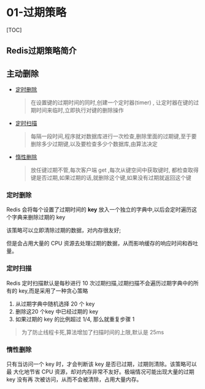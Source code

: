 # 01-过期策略

[TOC]

## Redis过期策略简介



## 主动删除

- [定时删除](#定时删除)

  > 在设置键的过期时间的同时,创建一个定时器(timer) , 让定时器在键的过期时间来临时,立即执行对键的删除操作

- [定时扫描](#定时扫描)

  > 每隔一段时间,程序就对数据库进行一次检查,删除里面的过期键,至于要删除多少过期键,以及要检查多少个数据库,由算法决定

- [惰性删除](#惰性删除)

  > 放任键过期不管,每次客户端 get ,每次从键空间中获取键时, 都检查取得键是否过期,如果过期的话,就删除这个键,如果没有过期就返回这个键


### 定时删除

Redis 会将每个设置了过期时间的 **key** 放入一个独立的字典中,以后会定时遍历这个字典来删除过期的 key

该策略可以立即清除过期的数据，对内存很友好;

但是会占用大量的 CPU 资源去处理过期的数据，从而影响缓存的响应时间和吞吐量。

### 定时扫描

Redis 定时扫描默认是每秒进行 10 次过期扫描,过期扫描不会遍历过期字典中的所有的 key,而是采用了一种贪心策略

1. 从过期字典中随机选择 20 个 key
2. 删除这20 个key 中已经过期的 key
3. 如果过期的 key 的比例超过 1/4, 那么就重复步骤 1

> 为了防止线程卡死,算法增加了扫描时间的上限,默认是 25ms

### 惰性删除

只有当访问一个 key 时，才会判断该 key 是否已过期，过期则清除。该策略可以最 大化地节省 CPU 资源，却对内存非常不友好。极端情况可能出现大量的过期 key 没有再 次被访问，从而不会被清除，占用大量内存。
